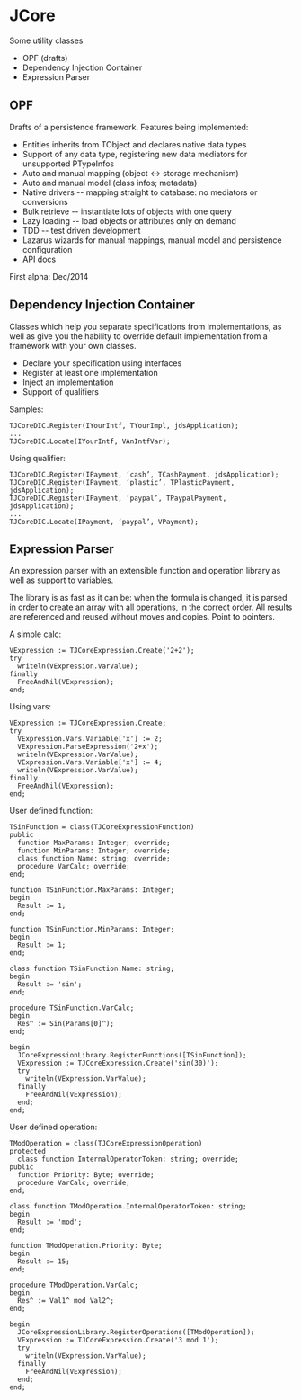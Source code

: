JCore
=====

Some utility classes

* OPF (drafts)
* Dependency Injection Container
* Expression Parser

OPF
---

Drafts of a persistence framework. Features being implemented:

* Entities inherits from TObject and declares native data types
* Support of any data type, registering new data mediators for unsupported PTypeInfos
* Auto and manual mapping (object <-> storage mechanism)
* Auto and manual model (class infos; metadata)
* Native drivers -- mapping straight to database: no mediators or conversions
* Bulk retrieve -- instantiate lots of objects with one query
* Lazy loading -- load objects or attributes only on demand
* TDD -- test driven development
* Lazarus wizards for manual mappings, manual model and persistence configuration
* API docs

First alpha: Dec/2014

Dependency Injection Container
------------------------------

Classes which help you separate specifications from implementations, as well
as give you the hability to override default implementation from a framework
with your own classes.

* Declare your specification using interfaces
* Register at least one implementation
* Inject an implementation
* Support of qualifiers

Samples:

    TJCoreDIC.Register(IYourIntf, TYourImpl, jdsApplication);
    ...
    TJCoreDIC.Locate(IYourIntf, VAnIntfVar);

Using qualifier:

    TJCoreDIC.Register(IPayment, ‘cash’, TCashPayment, jdsApplication);
    TJCoreDIC.Register(IPayment, ‘plastic’, TPlasticPayment, jdsApplication);
    TJCoreDIC.Register(IPayment, ‘paypal’, TPaypalPayment, jdsApplication);
    ...
    TJCoreDIC.Locate(IPayment, ‘paypal’, VPayment);

Expression Parser
-----------------

An expression parser with an extensible function and operation library as well
as support to variables.

The library is as fast as it can be: when the formula is changed, it is parsed
in order to create an array with all operations, in the correct order. All
results are referenced and reused without moves and copies. Point to pointers.

A simple calc:

    VExpression := TJCoreExpression.Create('2+2');
	try
	  writeln(VExpression.VarValue);
	finally
	  FreeAndNil(VExpression);
	end;

Using vars:

    VExpression := TJCoreExpression.Create;
	try
      VExpression.Vars.Variable['x'] := 2;
	  VExpression.ParseExpression('2+x');
	  writeln(VExpression.VarValue);
      VExpression.Vars.Variable['x'] := 4;
	  writeln(VExpression.VarValue);
	finally
	  FreeAndNil(VExpression);
	end;

User defined function:

    TSinFunction = class(TJCoreExpressionFunction)
    public
      function MaxParams: Integer; override;
      function MinParams: Integer; override;
      class function Name: string; override;
      procedure VarCalc; override;
    end;

    function TSinFunction.MaxParams: Integer;
    begin
      Result := 1;
    end;

    function TSinFunction.MinParams: Integer;
    begin
      Result := 1;
    end;

    class function TSinFunction.Name: string;
    begin
      Result := 'sin';
    end;

    procedure TSinFunction.VarCalc;
    begin
      Res^ := Sin(Params[0]^);
    end;

	begin
      JCoreExpressionLibrary.RegisterFunctions([TSinFunction]);
      VExpression := TJCoreExpression.Create('sin(30)');
	  try
	    writeln(VExpression.VarValue);
	  finally
	    FreeAndNil(VExpression);
	  end;
	end;

User defined operation:

    TModOperation = class(TJCoreExpressionOperation)
    protected
      class function InternalOperatorToken: string; override;
    public
      function Priority: Byte; override;
      procedure VarCalc; override;
    end;

	class function TModOperation.InternalOperatorToken: string;
    begin
      Result := 'mod';
    end;

    function TModOperation.Priority: Byte;
    begin
      Result := 15;
    end;

    procedure TModOperation.VarCalc;
    begin
      Res^ := Val1^ mod Val2^;
    end;

	begin
      JCoreExpressionLibrary.RegisterOperations([TModOperation]);
      VExpression := TJCoreExpression.Create('3 mod 1');
	  try
	    writeln(VExpression.VarValue);
	  finally
	    FreeAndNil(VExpression);
	  end;
	end;
